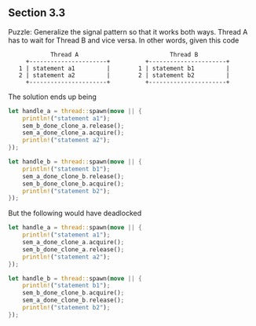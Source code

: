 ## Section 3.3

Puzzle: Generalize the signal pattern so that it works both ways. Thread A has
to wait for Thread B and vice versa. In other words, given this code

```
            Thread A                          Thread B
     +----------------------+          +----------------------+
   1 | statement a1         |        1 | statement b1         |
   2 | statement a2         |        2 | statement b2         |
     +----------------------+          +----------------------+
```

The solution ends up being

```rust
let handle_a = thread::spawn(move || {
    println!("statement a1");
    sem_b_done_clone_a.release();
    sem_a_done_clone_a.acquire();
    println!("statement a2");
});

let handle_b = thread::spawn(move || {
    println!("statement b1");
    sem_a_done_clone_b.release();
    sem_b_done_clone_b.acquire();
    println!("statement b2");
});
```

But the following would have deadlocked

```rust
let handle_a = thread::spawn(move || {
    println!("statement a1");
    sem_a_done_clone_a.acquire();
    sem_b_done_clone_a.release();
    println!("statement a2");
});

let handle_b = thread::spawn(move || {
    println!("statement b1");
    sem_b_done_clone_b.acquire();
    sem_a_done_clone_b.release();
    println!("statement b2");
});
```
